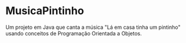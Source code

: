 # MusicaPintinho
Um projeto em Java que canta a música "Lá em casa tinha um pintinho" usando conceitos de Programação Orientada a Objetos.

